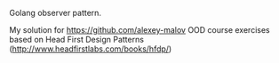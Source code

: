 Golang observer pattern.

My solution for https://github.com/alexey-malov OOD course exercises based on Head First Design Patterns (http://www.headfirstlabs.com/books/hfdp/)